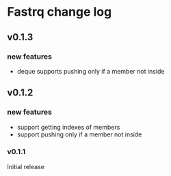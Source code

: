 # Fastrq change log

## v0.1.3

### new features 

+ deque supports pushing only if a member not inside

## v0.1.2

### new features

+ support getting indexes of members
+ support pushing only if a member not inside

### v0.1.1

Initial release

